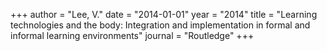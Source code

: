 +++
author = "Lee, V."
date = "2014-01-01"
year = "2014"
title = "Learning technologies and the body: Integration and implementation in formal and informal learning environments"
journal = "Routledge"
+++